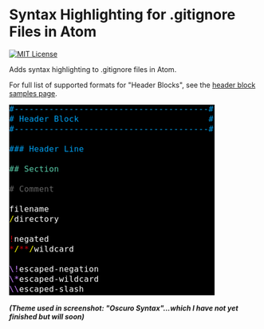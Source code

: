 Syntax Highlighting for .gitignore Files in Atom
================================================

[![MIT License](http://img.shields.io/badge/license-MIT-blue.svg?style=flat)](LICENSE.md)


Adds syntax highlighting to .gitignore files in Atom.

For full list of supported formats for "Header Blocks", see the [header block samples page](samples-header-blocks.md).


![Screenshot](screenshot.png)

***(Theme used in screenshot: "Oscuro Syntax"...which I have not yet finished but will soon)***
